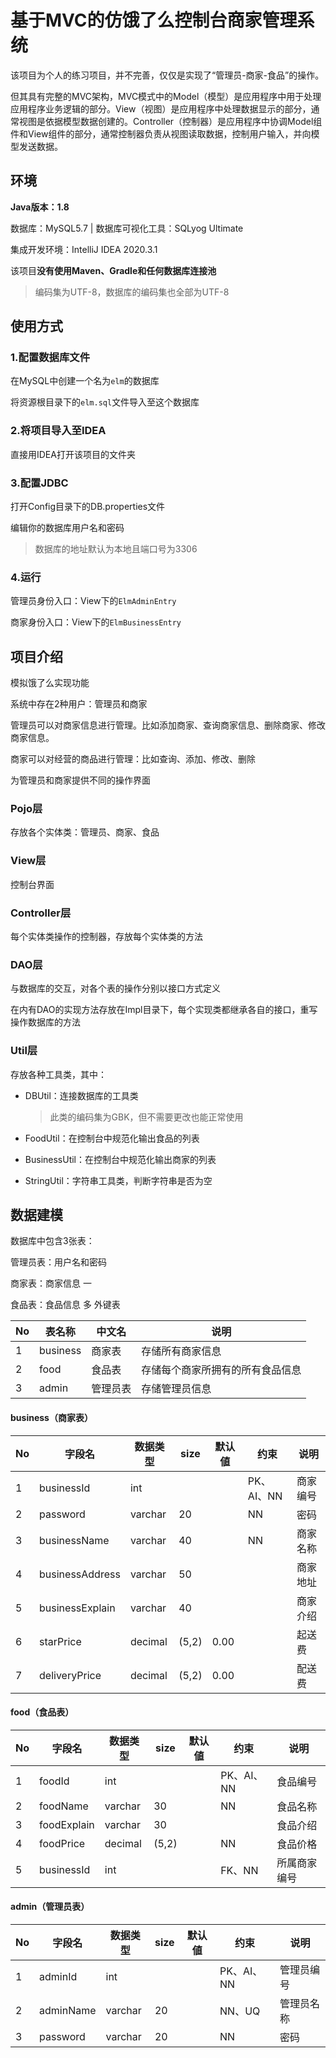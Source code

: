 # 基于MVC的仿饿了么控制台商家管理系统

该项目为个人的练习项目，并不完善，仅仅是实现了“管理员-商家-食品”的操作。

但其具有完整的MVC架构，MVC模式中的Model（模型）是应用程序中用于处理应用程序业务逻辑的部分。View（视图）是应用程序中处理数据显示的部分，通常视图是依据模型数据创建的。Controller（控制器）是应用程序中协调Model组件和View组件的部分，通常控制器负责从视图读取数据，控制用户输入，并向模型发送数据。



## 环境

**Java版本：1.8**

数据库：MySQL5.7	|	数据库可视化工具：SQLyog Ultimate

集成开发环境：IntelliJ IDEA 2020.3.1

该项目**没有使用Maven、Gradle和任何数据库连接池**

> 编码集为UTF-8，数据库的编码集也全部为UTF-8



## 使用方式

### 1.配置数据库文件

在MySQL中创建一个名为`elm`的数据库

将资源根目录下的`elm.sql`文件导入至这个数据库

### 2.将项目导入至IDEA

直接用IDEA打开该项目的文件夹

### 3.配置JDBC

打开Config目录下的DB.properties文件

编辑你的数据库用户名和密码

> 数据库的地址默认为本地且端口号为3306

### 4.运行

管理员身份入口：View下的`ElmAdminEntry`

商家身份入口：View下的`ElmBusinessEntry`



## 项目介绍

模拟饿了么实现功能

系统中存在2种用户：管理员和商家

管理员可以对商家信息进行管理。比如添加商家、查询商家信息、删除商家、修改商家信息。

商家可以对经营的商品进行管理：比如查询、添加、修改、删除

为管理员和商家提供不同的操作界面

### Pojo层

存放各个实体类：管理员、商家、食品

### View层

控制台界面

### Controller层

每个实体类操作的控制器，存放每个实体类的方法

### DAO层

与数据库的交互，对各个表的操作分别以接口方式定义

在内有DAO的实现方法存放在Impl目录下，每个实现类都继承各自的接口，重写操作数据库的方法

### Util层

存放各种工具类，其中：

- DBUtil：连接数据库的工具类

  > 此类的编码集为GBK，但不需要更改也能正常使用

- FoodUtil：在控制台中规范化输出食品的列表
- BusinessUtil：在控制台中规范化输出商家的列表
- StringUtil：字符串工具类，判断字符串是否为空



## 数据建模

数据库中包含3张表：

管理员表：用户名和密码

商家表：商家信息	一

食品表：食品信息	多	外键表

| No   | 表名称   | 中文名   | 说明                             |
| ---- | -------- | -------- | -------------------------------- |
| 1    | business | 商家表   | 存储所有商家信息                 |
| 2    | food     | 食品表   | 存储每个商家所拥有的所有食品信息 |
| 3    | admin    | 管理员表 | 存储管理员信息                   |

#### business（商家表）

| No   | 字段名          | 数据类型 | size  | 默认値 | 约束       | 说明     |
| ---- | --------------- | -------- | ----- | ------ | ---------- | -------- |
| 1    | businessId      | int      |       |        | PK、AI、NN | 商家编号 |
| 2    | password        | varchar  | 20    |        | NN         | 密码     |
| 3    | businessName    | varchar  | 40    |        | NN         | 商家名称 |
| 4    | businessAddress | varchar  | 50    |        |            | 商家地址 |
| 5    | businessExplain | varchar  | 40    |        |            | 商家介绍 |
| 6    | starPrice       | decimal  | (5,2) | 0.00   |            | 起送费   |
| 7    | deliveryPrice   | decimal  | (5,2) | 0.00   |            | 配送费   |

#### food（食品表）

| No   | 字段名      | 数据类型 | size  | 默认値 | 约束       | 说明         |
| ---- | ----------- | -------- | ----- | ------ | ---------- | ------------ |
| 1    | foodId      | int      |       |        | PK、AI、NN | 食品编号     |
| 2    | foodName    | varchar  | 30    |        | NN         | 食品名称     |
| 3    | foodExplain | varchar  | 30    |        |            | 食品介绍     |
| 4    | foodPrice   | decimal  | (5,2) |        | NN         | 食品价格     |
| 5    | businessId  | int      |       |        | FK、NN     | 所属商家编号 |

#### admin（管理员表）

| No   | 字段名    | 数据类型 | size | 默认値 | 约束       | 说明       |
| ---- | --------- | -------- | ---- | ------ | ---------- | ---------- |
| 1    | adminId   | int      |      |        | PK、AI、NN | 管理员编号 |
| 2    | adminName | varchar  | 20   |        | NN、UQ     | 管理员名称 |
| 3    | password  | varchar  | 20   |        | NN         | 密码       |

